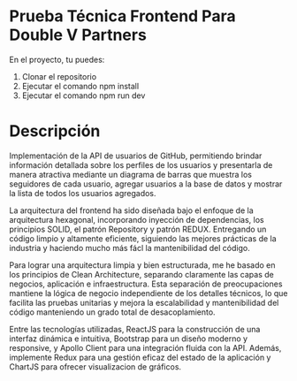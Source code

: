 
# Prueba Técnica Frontend Para Double V Partners
En el proyecto, tu puedes: 

1. Clonar el repositorio   
2. Ejecutar el comando npm install
3. Ejecutar el comando npm run dev

# Descripción
Implementación de la API de usuarios de GitHub, permitiendo brindar información detallada sobre los perfiles de los usuarios y presentarla de manera atractiva mediante un diagrama de barras que muestra los seguidores de cada usuario, agregar usuarios a la base de datos y mostrar la lista de todos los usuarios agregados.

La arquitectura del frontend ha sido diseñada bajo el enfoque de la arquitectura hexagonal, incorporando inyección de dependencias, los principios SOLID, el patrón Repository y patrón REDUX. 
Entregando un código limpio y altamente eficiente, siguiendo las mejores prácticas de la industria y haciendo mucho más fácl la mantenibilidad del código.

Para lograr una arquitectura limpia y bien estructurada, me he basado en los principios de Clean Architecture, separando claramente las capas de negocios, aplicación e infraestructura. Esta separación de preocupaciones mantiene la lógica de negocio independiente de los detalles técnicos, lo que facilita las pruebas unitarias y mejora la escalabilidad y mantenibilidad del código manteniendo un grado total de desacoplamiento.

Entre las tecnologías utilizadas, ReactJS para la construcción de una interfaz dinámica e intuitiva, Bootstrap para un diseño moderno y responsive, y Apollo Client para una integración fluida con la API. 
Además, implemente Redux para una gestión eficaz del estado de la aplicación y ChartJS para ofrecer visualizacion de gráficos.
